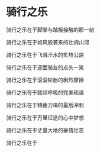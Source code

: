 # 骑行之乐

骑行之乐在于脚掌与踏板接触的那一刻

骑行之乐在于如风般袭来的壮阔山河

骑行之乐在于飞溅汗水的炙热公路

骑行之乐在于迎面骑友的点头一笑

骑行之乐在于滚滚轮胎的剧烈摩擦

骑行之乐在于踏频呼吸的完美和谐

骑行之乐在于精疲力竭的最后冲刺

骑行之乐在于万里征途的心中梦想

骑行之乐在于丈量大地的豪情壮志

骑行之乐在于